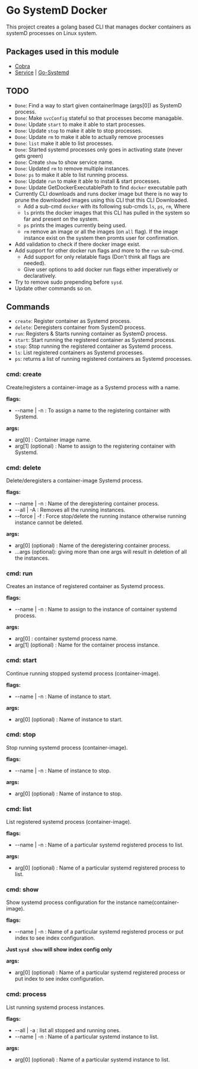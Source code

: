 # Go SystemD Docker

This project creates a golang based CLI that manages docker containers as systemD processes on Linux system.

## Packages used in this module

- [Cobra](https://pkg.go.dev/github.com/spf13/cobra)
- [Service](https://pkg.go.dev/github.com/kardianos/service@v1.2.2) | [Go-Systemd](https://pkg.go.dev/github.com/iguanesolutions/go-systemd/v4#section-readme)

## TODO

- `Done`: Find a way to start given containerImage (args[0]) as SystemD process.
- `Done`: Make `svcConfig` stateful so that processes become managable.
- `Done`: Update `start` to make it able to start processes.
- `Done`: Update `stop` to make it able to stop processes.
- `Done`: Update `rm` to make it able to actually remove processes
- `Done`: `list` make it able to list processes.
- `Done`: Started systemd processes only goes in activating state (never gets green)
- `Done`: Create `show` to show service name.
- `Done`: Updated `rm` to remove multiple instances.
- `Done`: `ps` to make it able to list running process.
- `Done`: Update `run` to make it able to install & start processes.
- `Done`: Update GetDockerExecutablePath to find `docker` executable path
- Currently CLI downloads and runs docker image but there is no way to prune the downloaded images using this CLI that this CLI Downloaded.
  - Add a sub-cmd `docker` with its following sub-cmds `ls`, `ps`, `rm`, Where
  - `ls` prints the docker images that this CLI has pulled in the system so far and present on the system.
  - `ps` prints the images currently being used.
  - `rm` remove an image or all the images (on `all` flag). If the image instance exist on the system then promts user for confirmation.
- Add validation to check if there docker image exist.
- Add support for other docker run flags and more to the `run` sub-cmd.
  - Add support for only relatable flags (Don't think all flags are needed).
  - Give user options to add docker run flags either imperatively or declaratively.
- Try to remove sudo prepending before `sysd`.
- Update other commands so on.

## Commands

- `create`: Register container as Systemd process.
- `delete`: Deregisters container from SystemD process.
- `run`: Registers & Starts running container as SystemD process.
- `start`: Start running the registered container as Systemd process.
- `stop`: Stop running the registered container as Systemd process.
- `ls`: List registered containers as Systemd processes.
- `ps`: returns a list of running registered containers as Systemd processes.

### cmd: create

Create/registers a container-image as a Systemd process with a name.

**flags:**

- --name | -n : To assign a name to the registering container with Systemd.

**args:**

- arg[0] : Container image name.
- arg[1] (optional) : Name to assign to the registering container with Systemd.

### cmd: delete

Delete/deregisters a container-image Systemd process.

**flags:**

- --name | -n : Name of the deregistering container process.
- --all | -A : Removes all the running instances.
- --force | -f : Force stop/delete the running instance otherwise running instance cannot be deleted.

**args:**

- arg[0] (optional) : Name of the deregistering container process.
- ...args (optional): giving more than one args will result in deletion of all the instances.

### cmd: run

Creates an instance of registered container as Systemd process.

**flags:**

- --name | -n : Name to assign to the instance of container systemd process.

**args:**

- arg[0] : container systemd process name.
- arg[1] (optional) : Name for the container process instance.

### cmd: start

Continue running stopped systemd process (container-image).

**flags:**

- --name | -n : Name of instance to start.

**args:**

- arg[0] (optional) : Name of instance to start.

### cmd: stop

Stop running systemd process (container-image).

**flags:**

- --name | -n : Name of instance to stop.

**args:**

- arg[0] (optional) : Name of instance to stop.

### cmd: list

List registered systemd process (container-image).

**flags:**

- --name | -n : Name of a particular systemd registered process to list.

**args:**

- arg[0] (optional) : Name of a particular systemd registered process to list.

### cmd: show

Show systemd process configuration for the instance name(container-image).

**flags:**

- --name | -n : Name of a particular systemd registered process or put index to see index configuration.

**Just `sysd show` will show index config only**

**args:**

- arg[0] (optional) : Name of a particular systemd registered process or put index to see index configuration.

### cmd: process

List running systemd process instances.

**flags:**

- --all | -a : list all stopped and running ones.
- --name | -n : Name of a particular systemd instance to list.

**args:**

- arg[0] (optional) : Name of a particular systemd instance to list.
